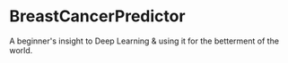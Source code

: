 # BreastCancerPredictor
A beginner's insight to Deep Learning &amp; using it for the betterment of the world.
